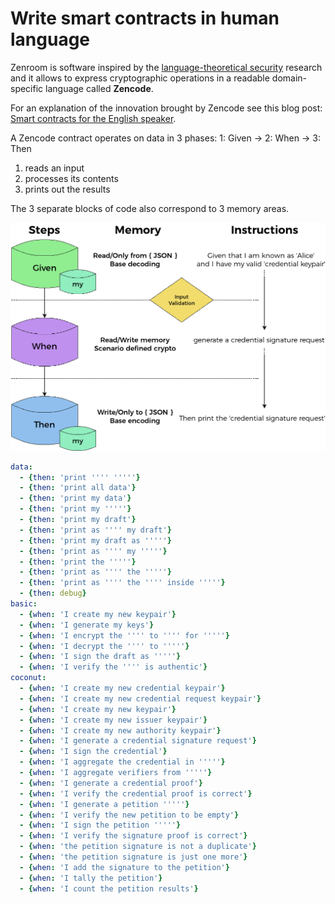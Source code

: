 # Write smart contracts in human language

Zenroom is software inspired by the [language-theoretical
security](http://langsec.org) research and it allows to express
cryptographic operations in a readable domain-specific language called
**Zencode**.

For an explanation of the innovation brought by Zencode see this blog post: [Smart contracts for the English speaker](https://decodeproject.eu/blog/smart-contracts-english-speaker).

A Zencode contract operates on data in 3 phases: 1: Given -> 2: When -> 3: Then

1. reads an input
2. processes its contents
3. prints out the results

The 3 separate blocks of code also correspond to 3 memory areas.

![Zencode documentation diagram](img/zencode_diagram.png)

```yaml
data:
  - {then: 'print '''' '''''}
  - {then: 'print all data'}
  - {then: 'print my data'}
  - {then: 'print my '''''}
  - {then: 'print my draft'}
  - {then: 'print as '''' my draft'}
  - {then: 'print my draft as '''''}
  - {then: 'print as '''' my '''''}
  - {then: 'print the '''''}
  - {then: 'print as '''' the '''''}
  - {then: 'print as '''' the '''' inside '''''}
  - {then: debug}
basic:
  - {when: 'I create my new keypair'}
  - {when: 'I generate my keys'}
  - {when: 'I encrypt the '''' to '''' for '''''}
  - {when: 'I decrypt the '''' to '''''}
  - {when: 'I sign the draft as '''''}
  - {when: 'I verify the '''' is authentic'}
coconut:
  - {when: 'I create my new credential keypair'}
  - {when: 'I create my new credential request keypair'}
  - {when: 'I create my new keypair'}
  - {when: 'I create my new issuer keypair'}
  - {when: 'I create my new authority keypair'}
  - {when: 'I generate a credential signature request'}
  - {when: 'I sign the credential'}
  - {when: 'I aggregate the credential in '''''}
  - {when: 'I aggregate verifiers from '''''}
  - {when: 'I generate a credential proof'}
  - {when: 'I verify the credential proof is correct'}
  - {when: 'I generate a petition '''''}
  - {when: 'I verify the new petition to be empty'}
  - {when: 'I sign the petition '''''}
  - {when: 'I verify the signature proof is correct'}
  - {when: 'the petition signature is not a duplicate'}
  - {when: 'the petition signature is just one more'}
  - {when: 'I add the signature to the petition'}
  - {when: 'I tally the petition'}
  - {when: 'I count the petition results'}
```
